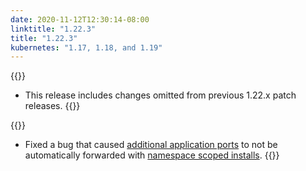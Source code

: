 ```yaml
---
date: 2020-11-12T12:30:14-08:00
linktitle: "1.22.3"
title: "1.22.3"
kubernetes: "1.17, 1.18, and 1.19"
---
```


{{<changes>}}
* This release includes changes omitted from previous 1.22.x patch releases.
{{</changes>}}

{{<fixes>}}
* Fixed a bug that caused [additional application ports](https://kots.io/reference/v1beta1/application/#ports) to not be automatically forwarded with [namespace scoped installs](https://kots.io/vendor/packaging/rbac/#namespace-scoped-access).
{{</fixes>}}
